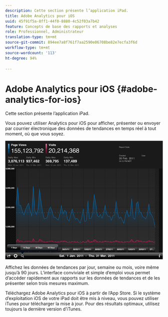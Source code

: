 ```yaml
---
description: Cette section présente l’application iPad.
title: Adobe Analytics pour iOS
uuid: 45f91f5a-8ff1-44f0-8880-4c52f03a7b42
feature: Concepts de base des rapports et analyses
role: Professionnel, Administrateur
translation-type: tm+mt
source-git-commit: 894ee7a8f761f7aa2590e06708be82e7ecfa3f6d
workflow-type: tm+mt
source-wordcount: '113'
ht-degree: 94%

---
```



# Adobe Analytics pour iOS {#adobe-analytics-for-ios}

Cette section présente l’application iPad.

Vous pouvez utiliser Analytics pour iOS pour afficher, présenter ou envoyer par courrier électronique des données de tendances en temps réel à tout moment, où que vous soyez.

![](assets/ipad.png)

Affichez les données de tendances par jour, semaine ou mois, voire même jusqu’à 90 jours. L’interface conviviale et simple d’emploi vous permet d’accéder rapidement aux rapports sur les données de tendances et de les présenter selon trois mesures maximum.

Téléchargez Adobe Analytics pour iOS à partir de l’App Store. Si le système d’exploitation iOS de votre iPad doit être mis à niveau, vous pouvez utiliser iTunes pour télécharger la mise à jour. Pour des résultats optimaux, utilisez toujours la dernière version d’iTunes.
